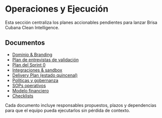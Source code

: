 # Operaciones y Ejecución

Esta sección centraliza los planes accionables pendientes para lanzar Brisa Cubana Clean Intelligence.

## Documentos

- [Dominio & Branding](domain-and-branding.md)
- [Plan de entrevistas de validación](interview-plan.md)
- [Plan del Sprint 0](sprint0-plan.md)
- [Integraciones & sandbox](integrations/sandbox-plan.md)
- [Delivery Plan (estado quincenal)](../development/delivery-plan.md)
- [Políticas y gobernanza](policies/index.md)
- [SOPs operativos](sops/index.md)
- [Modelo financiero](finance/financial-model-outline.md)
- [Checklists](checklists/index.md)

Cada documento incluye responsables propuestos, plazos y dependencias para que el equipo pueda ejecutarlos sin pérdida de contexto.
